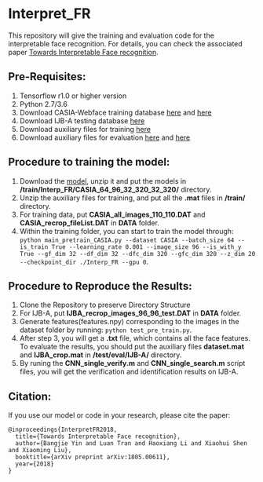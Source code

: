 # Interpret_FR

This repository will give the training and evaluation code for the interpretable face recognition. For details, you can check  the associated paper [Towards Interpretable Face recognition](https://arxiv.org/abs/1805.00611).

## Pre-Requisites:
1. Tensorflow r1.0 or higher version
2. Python 2.7/3.6
3. Download CASIA-Webface training database [here](https://pan.baidu.com/s/19usJ4vjh__xVbmTv_GZUmQ) and  [here](https://pan.baidu.com/s/1Alm6gI-h5NaD5LEeUzPTZQ)
4. Download IJB-A testing database [here](https://pan.baidu.com/s/1Z_C0bD9MhBfGc9jw6K26ow)
5. Download auxiliary files for training  [here](https://pan.baidu.com/s/1_trzUM5rvphwVxYRKvc5UQ)
6. Download auxiliary files for evaluation  [here](https://pan.baidu.com/s/1R50FWhQNVXtvHzIy50Onow) and  [here](https://pan.baidu.com/s/13cswNI8fhn2SZIpolNYZPQ)

## Procedure to training the model:
1. Download the [model](https://pan.baidu.com/s/1tjyzS8Nb22MK45ymRYF2ag), unzip it and put the models in **/train/Interp_FR/CASIA_64_96_32_320_32_320/** directory.
2. Unzip the auxiliary files for training, and put all the **.mat** files in **/train/** directory.
2. For training data, put **CASIA_all_images_110_110.DAT** and **CASIA_recrop_fileList.DAT** in **DATA** folder.
3. Within the training folder, you can start to train the model through: `python main_pretrain_CASIA.py --dataset CASIA --batch_size 64 --is_train True --learning_rate 0.001 --image_size 96 --is_with_y True --gf_dim 32 --df_dim 32 --dfc_dim 320 --gfc_dim 320 --z_dim 20 --checkpoint_dir ./Interp_FR --gpu 0`.


## Procedure to Reproduce the Results:
1. Clone the Repository to preserve Directory Structure
2. For IJB-A, put **IJBA_recrop_images_96_96_test.DAT** in **DATA** folder.
3. Generate features(features.npy) corresponding to the images in the dataset folder by running: `python test_pre_train.py`.
4. After step 3, you will get a **.txt** file, which contains all the face features.  To evaluate the results, you should put the auxiliary files **dataset.mat** and **IJBA_crop.mat** in **/test/eval/IJB-A/** directory.
5. By runing the **CNN_single_verify.m** and **CNN_single_search.m** script files, you will get the verification and identification results on IJB-A.

## Citation:

If you use our model or code in your research, please cite the paper:

```
@inproceedings{InterpretFR2018,
  title={Towards Interpretable Face recognition},
  author={Bangjie Yin and Luan Tran and Haoxiang Li and Xiaohui Shen and Xiaoming Liu},
  booktitle={arXiv preprint arXiv:1805.00611},
  year={2018}
}
```